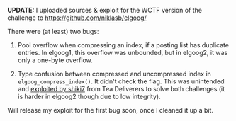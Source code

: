 **UPDATE:** I uploaded sources & exploit for the WCTF version of the challenge to https://github.com/niklasb/elgoog/

There were (at least) two bugs:

1. Pool overflow when compressing an index, if a posting list has duplicate
   entries. In elgoog1, this overflow was unbounded, but in elgoog2, it was
   only a one-byte overflow.

2. Type confusion between compressed and uncompressed index in
   `elgoog_compress_index()`. It didn't check the flag.
   This was unintended and [exploited by shiki7][1] from Tea Deliverers to solve
   both challenges (it is harder in elgoog2 though due to low integrity).

Will release my exploit for the first bug soon, once I cleaned it up a bit.

[1]: https://gist.github.com/marche147/6e7bb92d376a0f209b1b301aff418e88
